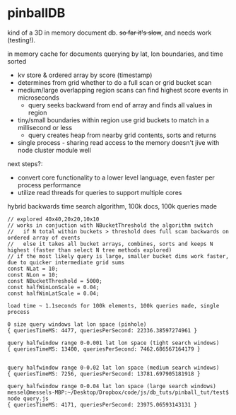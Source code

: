 # pinballDB

kind of a 3D in memory document db. ~~so far it's slow~~, and needs work (testing!).

in memory cache for documents querying by lat, lon boundaries, and time sorted
  * kv store & ordered array by score (timestamp)
  * determines from grid whether to do a full scan or grid bucket scan
  * medium/large overlapping region scans can find highest score events in microseconds
    * query seeks backward from end of array and finds all values in region
  * tiny/small boundaries within region use grid buckets to match in a millisecond or less
    * query creates heap from nearby grid contents, sorts and returns
  * single process - sharing read access to the memory doesn't jive with node cluster module well

next steps?:
  * convert core functionality to a lower level language, even faster per process performance
  * utilize read threads for queries to support multiple cores


hybrid backwards time search algorithm, 100k docs, 100k queries made

```
// explored 40x40,20x20,10x10
// works in conjuction with NBucketThreshold the algorithm switch
//   if N total within buckets > threshold does full scan backwards on ordered array of events
//   else it takes all bucket arrays, combines, sorts and keeps N highest (faster than select N tree methods explored)
// if the most likely query is large, smaller bucket dims work faster, due to quicker intermediate grid sums
const NLat = 10;
const NLon = 10;
const NBucketThreshold = 5000;
const halfWinLonScale = 0.04;
const halfWinLatScale = 0.04;

```

```
load time ~ 1.1seconds for 100k elements, 100k queries made, single process

0 size query windows lat lon space (pinhole)
{ queriesTimeMS: 4477, queriesPerSecond: 22336.38597274961 }

query halfwindow range 0-0.001 lat lon space (tight search windows)
{ queriesTimeMS: 13400, queriesPerSecond: 7462.686567164179 }


query halfwindow range 0-0.02 lat lon space (medium search windows)
{ queriesTimeMS: 7256, queriesPerSecond: 13781.697905181918 }

query halfwindow range 0-0.04 lat lon space (large search windows)
messel@messels-MBP:~/Desktop/Dropbox/code/js/db_tuts/pinball_tut/test$ node query.js 
{ queriesTimeMS: 4171, queriesPerSecond: 23975.06593143131 }
```
  
  
